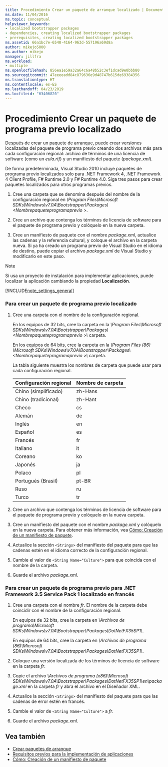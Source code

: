 ```yaml
---
title: Procedimiento Crear un paquete de arranque localizado | Documentos de Microsoft
ms.date: 11/04/2016
ms.topic: conceptual
helpviewer_keywords:
- localized bootstrapper packages
- dependencies, creating localized bootstrapper packages
- prerequisites, creating localized bootstrapper packages
ms.assetid: 66a1bc7e-6540-4164-963d-557196a69d8a
author: mikejo5000
ms.author: mikejo
manager: jillfra
ms.workload:
- multiple
ms.openlocfilehash: 856ea1e59a32a64c6a48b52c3ef1dcad9e0bbb80
ms.sourcegitcommit: 47eeeeadd84c879636e9d48747b615de69384356
ms.translationtype: HT
ms.contentlocale: es-ES
ms.lasthandoff: 04/23/2019
ms.locfileid: "63406820"
---
```

# <a name="how-to-create-a-localized-bootstrapper-package"></a>Procedimiento Crear un paquete de programa previo localizado
Después de crear un paquete de arranque, puede crear versiones localizadas del paquete de programa previo creando dos archivos más para cada configuración regional: archivo de términos de una licencia de software (como un *eula.rtf*) y un manifiesto del paquete (*package.xml*).

 De forma predeterminada, Visual Studio 2010 incluye paquetes de programa previo localizados solo para .NET Framework 4, .NET Framework 4 Client Profile, F# Runtime 2.0 y F# Runtime 4.0. Siga tres pasos para crear paquetes localizados para otros programas previos.

1. Cree una carpeta que se denomina después del nombre de la configuración regional en *\Program Files\Microsoft SDKs\Windows\v7.0A\Bootstrapper\Packages\\\<Nombrepaqueteprogramaprevio >*.

2. Cree un archivo que contenga los términos de licencia de software para el paquete de programa previo y colóquelo en la nueva carpeta.

3. Cree un manifiesto de paquete con el nombre *package.xml*, actualice las cadenas y la referencia cultural, y coloque el archivo en la carpeta nueva. Si ya ha creado un programa previo de Visual Studio en el idioma de destino, puede copiar el archivo *package.xml* de Visual Studio y modificarlo en este paso.

> [!NOTE]
> Si usa un proyecto de instalación para implementar aplicaciones, puede localizar la aplicación cambiando la propiedad **Localización**.

 [!INCLUDE[note_settings_general](../data-tools/includes/note_settings_general_md.md)]

### <a name="to-create-a-localized-bootstrapper-package"></a>Para crear un paquete de programa previo localizado

1. Cree una carpeta con el nombre de la configuración regional.

     En los equipos de 32 bits, cree la carpeta en la *\Program Files\Microsoft SDKs\Windows\v7.0A\Bootstrapper\Packages\\\<Nombrepaqueteprogramaprevio >\\*  carpeta.

     En los equipos de 64 bits, cree la carpeta en la *\Program Files (86) \Microsoft SDKs\Windows\v7.0A\Bootstrapper\Packages\\\<Nombrepaqueteprogramaprevio >\\*  carpeta.

     La tabla siguiente muestra los nombres de carpeta que puede usar para cada configuración regional.

    |Configuración regional|Nombre de carpeta|
    |------------|-----------------|
    |Chino (simplificado)|zh-Hans|
    |Chino (tradicional)|zh-Hant|
    |Checo|cs|
    |Alemán|de|
    |Inglés|en|
    |Español|es|
    |Francés|fr|
    |Italiano|it|
    |Coreano|ko|
    |Japonés|ja|
    |Polaco|pl|
    |Portugués (Brasil)|pt-BR|
    |Ruso|ru|
    |Turco|tr|

2. Cree un archivo que contenga los términos de licencia de software para el paquete de programa previo y colóquelo en la nueva carpeta.

3. Cree un manifiesto del paquete con el nombre *package.xml* y colóquelo en la nueva carpeta. Para obtener más información, vea [Cómo: Creación de un manifiesto de paquete](../deployment/how-to-create-a-package-manifest.md).

4. Actualice la sección `<Strings>` del manifiesto del paquete para que las cadenas estén en el idioma correcto de la configuración regional.

5. Cambie el valor de `<String Name="Culture">` para que coincida con el nombre de la carpeta.

6. Guarde el archivo *package.xml*.

### <a name="to-create-a-bootstrapper-package-for-net-framework-35-service-pack-1-localized-in-french"></a>Para crear un paquete de programa previo para .NET Framework 3.5 Service Pack 1 localizado en francés

1. Cree una carpeta con el nombre *fr*. El nombre de la carpeta debe coincidir con el nombre de la configuración regional.

     En equipos de 32 bits, cree la carpeta en *\Archivos de programa\Microsoft SDKs\Windows\v7.0A\Bootstrapper\Packages\DotNetFX35SP1\\*.

     En equipos de 64 bits, cree la carpeta en *\Archivos de programa (86)\Microsoft SDKs\Windows\v7.0A\Bootstrapper\Packages\DotNetFX35SP1\\*.

2. Coloque una versión localizada de los términos de licencia de software en la carpeta *fr*.

3. Copie el archivo *\Archivos de programa (x86)\Microsoft SDKs\Windows\v7.0A\Bootstrapper\Packages\DotNetFX35SP1\en\package.xml* en la carpeta *fr* y abra el archivo en el Diseñador XML.

4. Actualice la sección `<Strings>` del manifiesto del paquete para que las cadenas de error estén en francés.

5. Cambie el valor de `<String Name="Culture">` a *fr*.

6. Guarde el archivo *package.xml*.

## <a name="see-also"></a>Vea también
- [Crear paquetes de arranque](../deployment/creating-bootstrapper-packages.md)
- [Requisitos previos para la implementación de aplicaciones](../deployment/application-deployment-prerequisites.md)
- [Cómo: Creación de un manifiesto de paquete](../deployment/how-to-create-a-package-manifest.md)